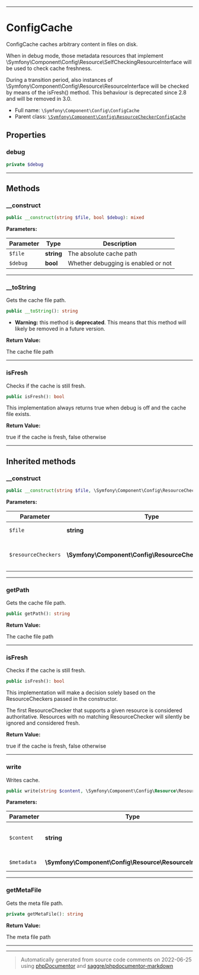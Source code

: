 ***

# ConfigCache

ConfigCache caches arbitrary content in files on disk.

When in debug mode, those metadata resources that implement
\Symfony\Component\Config\Resource\SelfCheckingResourceInterface will
be used to check cache freshness.

During a transition period, also instances of
\Symfony\Component\Config\Resource\ResourceInterface will be checked
by means of the isFresh() method. This behaviour is deprecated since 2.8
and will be removed in 3.0.

* Full name: `\Symfony\Component\Config\ConfigCache`
* Parent class: [`\Symfony\Component\Config\ResourceCheckerConfigCache`](./ResourceCheckerConfigCache.md)



## Properties


### debug



```php
private $debug
```






***

## Methods


### __construct



```php
public __construct(string $file, bool $debug): mixed
```








**Parameters:**

| Parameter | Type | Description |
|-----------|------|-------------|
| `$file` | **string** | The absolute cache path |
| `$debug` | **bool** | Whether debugging is enabled or not |




***

### __toString

Gets the cache file path.

```php
public __toString(): string
```






* **Warning:** this method is **deprecated**. This means that this method will likely be removed in a future version.




**Return Value:**

The cache file path



***

### isFresh

Checks if the cache is still fresh.

```php
public isFresh(): bool
```

This implementation always returns true when debug is off and the
cache file exists.







**Return Value:**

true if the cache is fresh, false otherwise



***


## Inherited methods


### __construct



```php
public __construct(string $file, \Symfony\Component\Config\ResourceCheckerInterface[] $resourceCheckers = array()): mixed
```








**Parameters:**

| Parameter | Type | Description |
|-----------|------|-------------|
| `$file` | **string** | The absolute cache path |
| `$resourceCheckers` | **\Symfony\Component\Config\ResourceCheckerInterface[]** | The ResourceCheckers to use for the freshness check |




***

### getPath

Gets the cache file path.

```php
public getPath(): string
```









**Return Value:**

The cache file path



***

### isFresh

Checks if the cache is still fresh.

```php
public isFresh(): bool
```

This implementation will make a decision solely based on the ResourceCheckers
passed in the constructor.

The first ResourceChecker that supports a given resource is considered authoritative.
Resources with no matching ResourceChecker will silently be ignored and considered fresh.







**Return Value:**

true if the cache is fresh, false otherwise



***

### write

Writes cache.

```php
public write(string $content, \Symfony\Component\Config\Resource\ResourceInterface[] $metadata = null): mixed
```








**Parameters:**

| Parameter | Type | Description |
|-----------|------|-------------|
| `$content` | **string** | The content to write in the cache |
| `$metadata` | **\Symfony\Component\Config\Resource\ResourceInterface[]** | An array of metadata |




***

### getMetaFile

Gets the meta file path.

```php
private getMetaFile(): string
```









**Return Value:**

The meta file path



***


***
> Automatically generated from source code comments on 2022-06-25 using [phpDocumentor](http://www.phpdoc.org/) and [saggre/phpdocumentor-markdown](https://github.com/Saggre/phpDocumentor-markdown)
